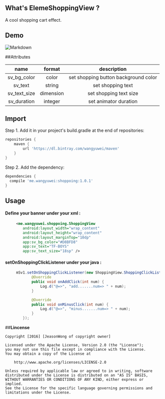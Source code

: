 ## What's ElemeShoppingView ?
A cool shopping cart effect.

## Demo
![Markdown](http://i2.piimg.com/1070/02257f9316bbdcb6.gif)

##Attributes

|name|format|description|
|:---:|:---:|:---:|
| sv_bg_color | color |set shopping button background color
| sv_text | string |set shopping text
| sv_text_size | dimension |set shopping text size
| sv_duration | integer |set animator duration

## Import

Step 1. Add it in your project's build.gradle at the end of repositories:

```gradle
repositories {
    maven {
        url 'https://dl.bintray.com/wangyuwei/maven'
    }
}
```

Step 2. Add the dependency:

```gradle
dependencies {
  compile 'me.wangyuwei:shoppoing:1.0.1'
}
```

## Usage
#### Define your banner under your xml  :

```xml
     <me.wangyuwei.shoppoing.ShoppingView
        android:layout_width="wrap_content"
        android:layout_height="wrap_content"
        android:layout_marginTop="10dp"
        app:sv_bg_color="#D8BFD8"
        app:sv_text="TF-BOYS"
        app:sv_text_size="18sp" />
```

#### setOnShoppingClickListener under your java  :

```java
     mSv1.setOnShoppingClickListener(new ShoppingView.ShoppingClickListener() {
            @Override
            public void onAddClick(int num) {
                Log.d("@=>", "add.......num=> " + num);
            }

            @Override
            public void onMinusClick(int num) {
                Log.d("@=>", "minus.......num=> " + num);
            }
        });
```



##**Lincense**

```lincense
Copyright [2016] [JeasonWong of copyright owner]

Licensed under the Apache License, Version 2.0 (the "License");
you may not use this file except in compliance with the License.
You may obtain a copy of the License at

    http://www.apache.org/licenses/LICENSE-2.0

Unless required by applicable law or agreed to in writing, software
distributed under the License is distributed on an "AS IS" BASIS,
WITHOUT WARRANTIES OR CONDITIONS OF ANY KIND, either express or implied.
See the License for the specific language governing permissions and
limitations under the License.
```


